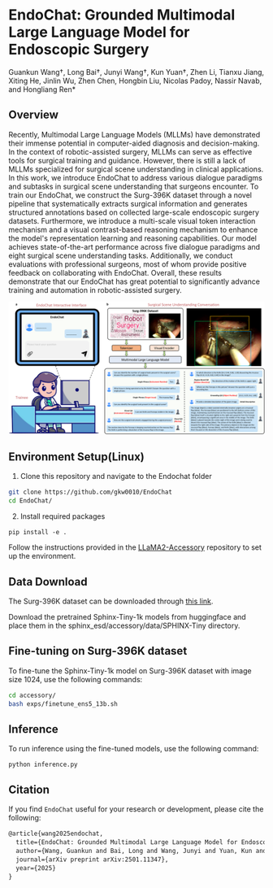 # EndoChat: Grounded Multimodal Large Language Model for Endoscopic Surgery
Guankun Wang†, Long Bai†, Junyi Wang†, Kun Yuan†, Zhen Li, Tianxu Jiang, Xiting He, Jinlin Wu, Zhen Chen, Hongbin Liu, Nicolas Padoy, Nassir Navab, and Hongliang Ren* <br/>

## Overview
Recently, Multimodal Large Language Models (MLLMs) have demonstrated their immense potential in computer-aided diagnosis and decision-making. In the context of robotic-assisted surgery, MLLMs can serve as effective tools for surgical training and guidance. However, there is still a lack of MLLMs specialized for surgical scene understanding in clinical applications. In this work, we introduce EndoChat to address various dialogue paradigms and subtasks in surgical scene understanding that surgeons encounter. To train our EndoChat, we construct the Surg-396K dataset through a novel pipeline that systematically extracts surgical information and generates structured annotations based on collected large-scale endoscopic surgery datasets. Furthermore, we introduce a multi-scale visual token interaction mechanism and a visual contrast-based reasoning mechanism to enhance the model's representation learning and reasoning capabilities. Our model achieves state-of-the-art performance across five dialogue paradigms and eight surgical scene understanding tasks. Additionally, we conduct evaluations with professional surgeons, most of whom provide positive feedback on collaborating with EndoChat. Overall, these results demonstrate that our EndoChat has great potential to significantly advance training and automation in robotic-assisted surgery.
<p align="center">
  <img 
    width="1000"
    src="./figures/overview.png"
  >
</p>



## Environment Setup(Linux)
1. Clone this repository and navigate to the Endochat folder
```bash
git clone https://github.com/gkw0010/EndoChat
cd EndoChat/
```

2. Install required packages
```Shell
pip install -e .
```
Follow the instructions provided in the [LLaMA2-Accessory](https://github.com/Alpha-VLLM/LLaMA2-Accessory) repository to set up the environment.

## Data Download
The Surg-396K dataset can be downloaded through [this link](https://mycuhk-my.sharepoint.com/:f:/g/personal/1155180074_link_cuhk_edu_hk/Eo_sCGxP1ZRKu72NT10fQhkBrJCg9brRs_D_peG7EaxPIg?e=nVvOyQ).

Download the pretrained Sphinx-Tiny-1k models from huggingface and place them in the sphinx_esd/accessory/data/SPHINX-Tiny directory.
## Fine-tuning on Surg-396K dataset
To fine-tune the Sphinx-Tiny-1k model on Surg-396K dataset with image size 1024, use the following commands:
```bash
cd accessory/
bash exps/finetune_ens5_13b.sh
```
## Inference
To run inference using the fine-tuned models, use the following command:
```Shell
python inference.py
```
## Citation

If you find ``EndoChat`` useful for your research or development, please cite the following:

```latex
@article{wang2025endochat,
  title={EndoChat: Grounded Multimodal Large Language Model for Endoscopic Surgery},
  author={Wang, Guankun and Bai, Long and Wang, Junyi and Yuan, Kun and Li, Zhen and Jiang, Tianxu and He, Xiting and Wu, Jinlin and Chen, Zhen and Lei, Zhen and others},
  journal={arXiv preprint arXiv:2501.11347},
  year={2025}
}
```




